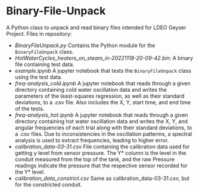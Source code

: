 # Binary-File-Unpack
A Python class to unpack and read binary files intended for LDEO Geyser Project.
Files in repository:
  * *BinaryFileUnpack.py* Contains the Python module for the <code>BinaryFileUnpack</code> class.
  * *HotWaterCycles_heaters_on_steam_in-20221118-20-09-42.bin*: A binary file containing test data.
  * *example.ipynb* A jupyter notebook that tests the <code>BinaryFileUnpack</code> class using the test data.
  * *freq-analysis_cold.ipynb* A jupyter notebook that reads through a given directory containing cold water oscillation data and writes the parameters of the least-squares regression, as well as their standard deviations, to a .csv file. Also includes the X, Y, start time, and end time of the tests.
   * *freq-analysis_hot.ipynb* A jupyter notebook that reads through a given directory containing hot water oscillation data and writes the X, Y, and angular frequencies of each trial along with their standard deviations, to a .csv files. Due to inconsistencies in the oscillation patterms, a spectral analysis is used to extract frequencies, leading to higher error. 
   * *calibration_data-03-31.csv* File containing the calibration data used for getting y level from sensor pressure. The Y* column is the level in the conduit measured from the top of the tank, and the raw Pressure readings indicate the pressure that the respective sensor recorded for the Y* level.
   * *calibration_data_constrict.csv* Same as calibration_data-03-31.csv, but for the constricted conduit.
